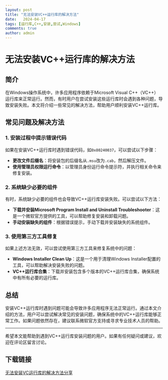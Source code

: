 ```yaml
---
layout: post
title: "无法安装VC++运行库的解决方法"
date:   2024-04-17
tags: [运行库,C++,安装,尝试,Windows]
comments: true
author: admin
---
```

# 无法安装VC++运行库的解决方法

## 简介

在Windows操作系统中，许多应用程序依赖于Microsoft Visual C++（VC++）运行库来正常运行。然而，有时用户在尝试安装这些运行库时会遇到各种问题，导致安装失败。本文将介绍一些常见的解决方法，帮助用户顺利安装VC++运行库。

## 常见问题及解决方法

### 1. 安装过程中提示错误代码

如果在安装VC++运行库时遇到错误代码，如`0x80240037`，可以尝试以下步骤：

- **更改文件后缀名**：将安装包的后缀名从`.msu`改为`.cab`，然后解压文件。
- **使用管理员权限运行命令**：以管理员身份运行命令提示符，并执行相关命令来修复安装。

### 2. 系统缺少必要的组件

有时，系统缺少必要的组件也会导致VC++运行库安装失败。可以尝试以下方法：

- **下载并安装Microsoft Program Install and Uninstall Troubleshooter**：这是一个微软官方提供的工具，可以帮助修复安装和卸载问题。
- **手动安装缺失的组件**：根据错误提示，手动下载并安装缺失的系统组件。

### 3. 使用第三方工具修复

如果上述方法无效，可以尝试使用第三方工具来修复系统中的问题：

- **Windows Installer Clean Up**：这是一个用于清理Windows Installer配置的工具，可以帮助解决安装失败的问题。
- **VC++运行库合集**：下载并安装包含多个版本的VC++运行库合集，确保系统中有所有必要的运行库。

## 总结

安装VC++运行库时遇到问题可能会导致许多应用程序无法正常运行。通过本文介绍的方法，用户可以尝试解决常见的安装问题，确保系统中的VC++运行库能够正常工作。如果问题依然存在，建议联系微软官方支持或寻求专业技术人员的帮助。

---

希望本文能帮助到遇到VC++运行库安装问题的用户。如果有任何疑问或建议，欢迎在评论区留言讨论。

## 下载链接

[无法安装VC运行库的解决方法分享](https://pan.quark.cn/s/9a39ba47f896)